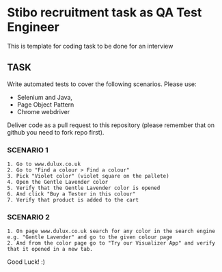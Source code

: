 # Stibo recruitment task as QA Test Engineer
This is template for coding task to be done for an interview

## TASK
Write automated tests to cover the following scenarios.
Please use:
- Selenium and Java,
- Page Object Pattern
- Chrome webdriver

Deliver code as a pull request to this repository (please remember that on github you need to fork repo first).

### SCENARIO 1
	1. Go to www.dulux.co.uk
	2. Go to "Find a colour > Find a colour"
	3. Pick "Violet color" (violet square on the pallete)
	4. Open the Gentle Lavender color
	5. Verify that the Gentle Lavender color is opened 
	6. And click "Buy a Tester in this colour"
	7. Verify that product is added to the cart

### SCENARIO 2
	1. On page www.dulux.co.uk search for any color in the search engine e.g. "Gentle Lavender" and go to the given colour page
	2. And from the color page go to "Try our Visualizer App" and verify that it opened in a new tab.

Good Luck! :)
